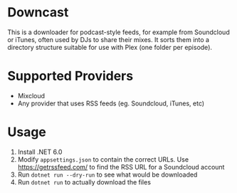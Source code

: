 ﻿# Downcast

This is a downloader for podcast-style feeds, for example from Soundcloud or iTunes, often used by DJs to share their mixes. It sorts them into a directory structure suitable for use with Plex (one folder per episode).

# Supported Providers

 - Mixcloud
 - Any provider that uses RSS feeds (eg. Soundcloud, iTunes, etc)

# Usage

1. Install .NET 6.0
2. Modify `appsettings.json` to contain the correct URLs. Use https://getrssfeed.com/ to find the RSS URL for a Soundcloud account
3. Run `dotnet run --dry-run` to see what would be downloaded
4. Run `dotnet run` to actually download the files